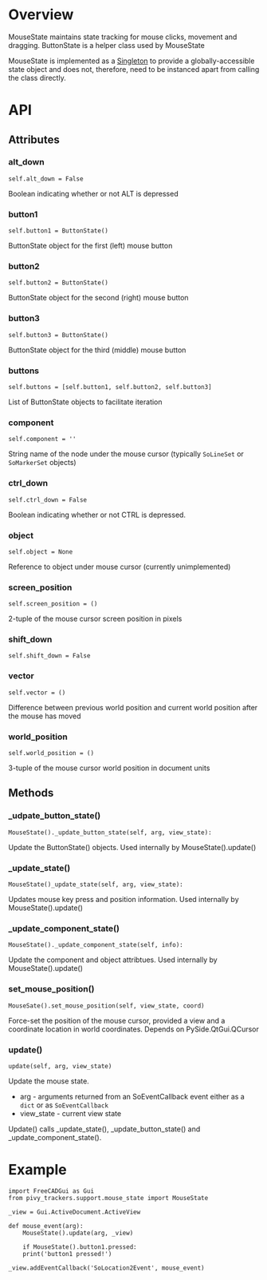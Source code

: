 # Overview

MouseState maintains state tracking for mouse clicks, movement and dragging.  ButtonState is a helper class used by MouseState

MouseState is implemented as a [Singleton](singleton) to provide a globally-accessible state object and does not, therefore, need to be instanced apart from calling the class directly.

# API

## Attributes

### alt_down
    self.alt_down = False
Boolean indicating whether or not ALT is depressed

### button1
    self.button1 = ButtonState()
ButtonState object for the first (left) mouse button

### button2
    self.button2 = ButtonState()
ButtonState object for the second (right) mouse button

### button3
    self.button3 = ButtonState()
ButtonState object for the third (middle) mouse button

### buttons
    self.buttons = [self.button1, self.button2, self.button3]
List of ButtonState objects to facilitate iteration

### component
    self.component = ''
String name of the node under the mouse cursor (typically `SoLineSet` or `SoMarkerSet` objects)

### ctrl_down
    self.ctrl_down = False
Boolean indicating whether or not CTRL is depressed.

### object
    self.object = None
Reference to object under mouse cursor (currently unimplemented)

### screen_position
    self.screen_position = ()
2-tuple of the mouse cursor screen position in pixels

### shift_down
    self.shift_down = False

### vector
    self.vector = ()
Difference between previous world position and current world position after the mouse has moved

### world_position
    self.world_position = ()
3-tuple of the mouse cursor world position in document units

## Methods
### _udpate_button_state()
    MouseState()._update_button_state(self, arg, view_state):
Update the ButtonState() objects.  Used internally by MouseState().update()

### _update_state()
    MouseState()_update_state(self, arg, view_state):
Updates mouse key press and position information.  Used internally by MouseState().update()

### _update_component_state()
    MouseState()._update_component_state(self, info):
Update the component and object attribtues.  Used internally by MouseState().update()

### set_mouse_position()
    MouseSate().set_mouse_position(self, view_state, coord)
Force-set the position of the mouse cursor, provided a view and a coordinate location in world coordinates.
Depends on PySide.QtGui.QCursor

### update()
    update(self, arg, view_state)
Update the mouse state.

* arg - arguments returned from an SoEventCallback event either as a `dict` or as `SoEventCallback`
* view_state - current view state

Update() calls _update_state(), _update_button_state() and _update_component_state().

# Example

    import FreeCADGui as Gui
    from pivy_trackers.support.mouse_state import MouseState

    _view = Gui.ActiveDocument.ActiveView

    def mouse_event(arg):
        MouseState().update(arg, _view)

        if MouseState().button1.pressed:
        print('button1 pressed!')

    _view.addEventCallback('SoLocation2Event', mouse_event)
